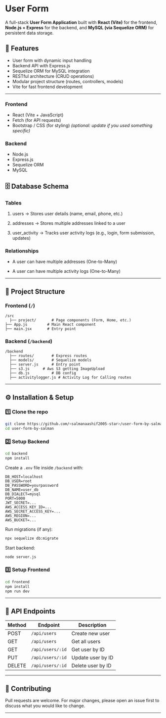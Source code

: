 # User Form  

A full-stack **User Form Application** built with **React (Vite)** for the frontend, **Node.js + Express** for the backend, and **MySQL (via Sequelize ORM)** for persistent data storage.  

## 🚀 Features  
- User form with dynamic input handling  
- Backend API with Express.js  
- Sequelize ORM for MySQL integration  
- RESTful architecture (CRUD operations)  
- Modular project structure (routes, controllers, models)  
- Vite for fast frontend development  

---

### Frontend  
- React (Vite + JavaScript)  
- Fetch (for API requests)  
- Bootstrap / CSS (for styling) *(optional: update if you used something specific)*  

### Backend  
- Node.js  
- Express.js  
- Sequelize ORM  
- MySQL  

## 🗄️ Database Schema

### Tables

1. users → Stores user details (name, email, phone, etc.)

2. addresses → Stores multiple addresses linked to a user

3. user_activity → Tracks user activity logs (e.g., login, form submission, updates)

### Relationships

- A user can have multiple addresses (One-to-Many)

- A user can have multiple activity logs (One-to-Many)
---

## 📂 Project Structure  

### Frontend (`/`)  
```
/src
  ├── project/       # Page components (Form, Home, etc.)
├── App.js         # Main React component
├── main.jsx       # Entry point
```

### Backend (`/backend`)  
```
/backend
  ├── routes/        # Express routes
  ├── models/        # Sequelize models
  ├── server.js      # Entry point
  ├── s3.js	     # Aws S3 getting ImageUpload
  ├── db.js          # DB config
  ├── activitylogger.js	# Activity Log for Calling routes
```

---

## ⚙️ Installation & Setup  

### 1️⃣ Clone the repo  
```bash
git clone https://github.com/<salmanaashif2005-star>/user-form-by-salman.git
cd user-form-by-salman
```

### 2️⃣ Setup Backend  
```bash
cd backend
npm install
```

Create a `.env` file inside `/backend` with:  
```env
DB_HOST=localhost
DB_USER=root
DB_PASSWORD=yourpassword
DB_NAME=user_db
DB_DIALECT=mysql
PORT=5000
JWT_SECRET=...
AWS_ACCESS_KEY_ID=...
AWS_SECRET_ACCESS_KEY=...
AWS_REGION=...
AWS_BUCKET=...
```

Run migrations (if any):  
```bash
npx sequelize db:migrate
```

Start backend:  
```bash
node server.js
```

### 3️⃣ Setup Frontend  
```bash
cd frontend
npm install
npm run dev
```

---

## 📡 API Endpoints  

| Method | Endpoint         | Description        |
|--------|-----------------|--------------------|
| POST   | `/api/users`    | Create new user    |
| GET    | `/api/users`    | Get all users      |
| GET    | `/api/users/:id`| Get user by ID     |
| PUT    | `/api/users/:id`| Update user by ID  |
| DELETE | `/api/users/:id`| Delete user by ID  |

---

## 🤝 Contributing  
Pull requests are welcome. For major changes, please open an issue first to discuss what you would like to change.  

---